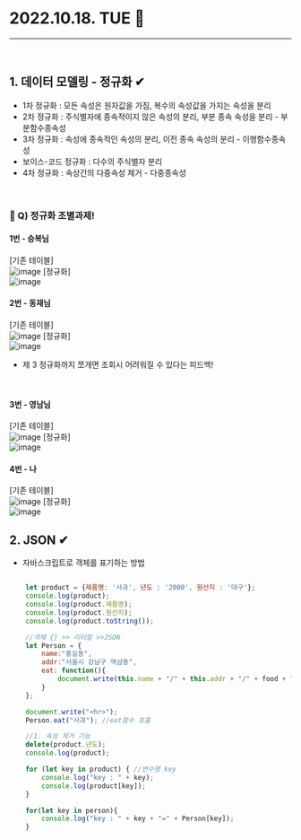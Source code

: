 # 2022.10.18. TUE 📅
----------------
<br>

## 1. 데이터 모델링 - 정규화 ✔
- 1차 정규화 : 모든 속성은 원자값을 가짐, 복수의 속성값을 가지는 속성을 분리
- 2차 정규화 : 주식별자에 종속적이지 않은 속성의 분리, 부분 종속 속성을 분리 - 부분함수종속성
- 3차 정규화 : 속성에 종속적인 속성의 분리, 이전 종속 속성의 분리 - 이행함수종속성
- 보이스-코드 정규화 : 다수의 주식별자 분리
- 4차 정규화 : 속상간의 다중속성 제거 - 다중종속성
<br>   
      
### 🔔 Q) 정규화 조별과제!
#### 1번 - 승복님
[기존 테이블]   
![image](https://user-images.githubusercontent.com/111114507/196319386-edd9a5d3-8109-4a0c-ba22-f7a74a52a3a3.png)
[정규화]  
![image](https://user-images.githubusercontent.com/111114507/196325066-a51fed8f-94b3-4f75-b4db-dcab782ee521.png)
<br>

#### 2번 - 동재님
[기존 테이블]   
![image](https://user-images.githubusercontent.com/111114507/196319514-fd52f12e-b44a-4d52-b59a-8ef48517e05e.png)
[정규화]  
![image](https://user-images.githubusercontent.com/111114507/196325037-def1a905-10fb-4072-8215-6456ee062a5b.png)
- 제 3 정규화까지 쪼개면 조회시 어려워질 수 있다는 피드백!
<br>

#### 3번 - 영남님   
[기존 테이블]   
![image](https://user-images.githubusercontent.com/111114507/196319618-f660b81d-399f-4e89-ab58-f20a3f15f70e.png)
[정규화]  
![image](https://cafeptthumb-phinf.pstatic.net/MjAyMjEwMThfMjY5/MDAxNjY2MDYxOTYyODQ4.yM9Dg_YIHVO5YcL2CsR2oxsWWXD8xP5OfRBhWsUuXfIg.mFfFQpLI-KedY_1jzicJ0jVv_lOIJn4Ow6Of09eVOhgg.JPEG/h3.JPG?type=w1600)
<br>

#### 4번 - 나
[기존 테이블]   
![image](https://user-images.githubusercontent.com/111114507/196319700-7f89db82-1c60-441c-a7fe-e45910df4209.png)
[정규화]  
![image](https://user-images.githubusercontent.com/111114507/196324437-b09660e1-a7ba-4dec-a6e1-76c1e89725c4.png)
<br>

## 2. JSON ✔
- 자바스크립트로 객체를 표기하는 방법
```js

    let product = {제품명: '사과', 년도 : '2000', 원산지 : '대구'};
    console.log(product);
    console.log(product.제품명);
    console.log(product.원산지);
    console.log(product.toString());

    //객체 {} >> 리터럴 >>JSON
    let Person = {
        name:"홍길동",
        addr:"서울시 강남구 역삼동",
        eat: function(){
            document.write(this.name + "/" + this.addr + "/" + food + "냠냠")
        }
    };

    document.write("<hr>");
    Person.eat("사과"); //eat함수 호출

    //1. 속성 제거 기능
    delete(product.년도);
    console.log(product);

    for (let key in product) { //변수명 key
        console.log("key : " + key);
        console.log(product[key]);
    }

    for(let key in person){
        console.log("key : " + key + "=" + Person[key]);
    }
    
```

